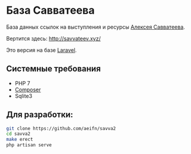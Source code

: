 # База Савватеева

База данных ссылок на выступления и ресурсы [Алексея Савватеева](https://ru.wikipedia.org/wiki/Савватеев,_Алексей_Владимирович).

Вертится здесь: http://savvateev.xyz/

Это версия на базе [Laravel](https://laravel.com).

## Системные требования

* PHP 7
* [Composer](http://getcomposer.org)
* Sqlite3


## Для разработки:

```bash
git clone https://github.com/aeifn/savva2
cd savva2
make erect
php artisan serve
```
